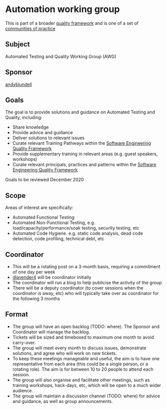 # Automation working group

This is part of a broader [quality framework](../README.md) and is one of a set of [communities of practice](../communities-of-practice.md)

## Subject

Automated Testing and Quality Working Group (AWG)

## Sponsor

[andyblundell](https://github.com/andyblundell)

## Goals

The goal is to provide solutions and guidance on Automated Testing and Quality, including:
* Share knowledge
* Provide advice and guidance
* Deliver solutions to relevant issues
* Curate relevant Training Pathways within the [Software Engineering Quality Framework](../README.md)
* Provide supplementary training in relevant areas (e.g. guest speakers, workshops)
* Curate relevant principals, practices and patterns within the [Software Engineering Quality Framework](../README.md)

Goals to be reviewed December 2020

## Scope

Areas of interest are specifically:
* Automated Functional Testing
* Automated Non-Functional Testing, e.g. load/capacity/performance/soak testing, security testing, etc
* Automated Code Hygiene. e.g. static code analysis, dead code detection, code profiling, technical debt, etc

## Coordinator

* This will be a rotating post on a 3-month basis, requiring a commitment of one day per week
* [dlavender4](https://github.com/dlavender4) will be coordinator initially
* The coordinator will run a blog to help publicise the activity of the group
* There will be a deputy coordinator (to cover sessions when the coordinator is away, etc) who will typically take over as coordinator for the following 3 months

## Format

* The group will have an open backlog (TODO: where). The Sponsor and Coordinator will manage the backlog.
* Tickets will be sized and timeboxed to maximum one month to avoid carry-over.
* The group will meet every month to discuss issues, demonstrate solutions, and agree who will work on new tickets.
* To keep these meetings manageable and useful, the aim is to have one representative from each area (this could be a single person, or a rotating role). The aim is for between 10 to 20 people to attend each session.
* The group will also organise and facilitate other meetings, such as training workshops, hack-days, etc, which will be open to a much wider audience.
* The group will maintain a discussion channel (TODO: where) for advice and guidance, as well as group announcements.
